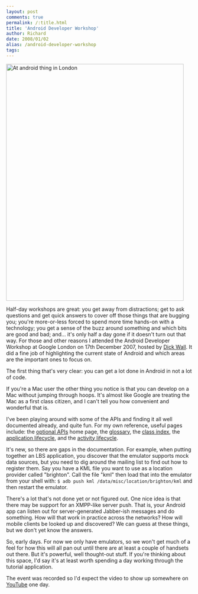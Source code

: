 ```yaml
---
layout: post
comments: true
permalink: /:title.html
title: 'Android Developer Workshop'
author: Richard
date: 2008/01/02
alias: /android-developer-workshop
tags:
---
```


<a href="https://www.flickr.com/photos/d6y/2117882768" title="At android thing in London by Richard Dallaway, on Flickr"><img src="https://farm3.staticflickr.com/2232/2117882768_0f32f36687_o.jpg" width="480" height="640" alt="At android thing in London"></a>

Half-day workshops are great: you get away from distractions; get to ask
questions and get quick answers to cover off those things that are
bugging you; you're more-or-less forced to spend more time hands-on with
a technology; you get a sense of the buzz around something and which
bits are good and bad; and... it's only half a day gone if it doesn't
turn out that way. For those and other reasons I attended the Android
Developer Workshop at Google London on 17th December 2007, hosted by
[Dick Wall][]. It did a fine job of highlighting the current state of
Android and which areas are the important ones to focus on.

The first thing that's very clear: you can get a lot done in Android in
not a lot of code.

If you're a Mac user the other thing you notice is that you can develop
on a Mac without jumping through hoops. It's almost like Google are
treating the Mac as a first class citizen, and I can't tell you how
convenient and wonderful that is.

I've been playing around with some of the APIs and finding it all well
documented already, and quite fun. For my own reference, useful pages
include: the [optional APIs][] home page, the [glossary][], the [class index][], the [application lifecycle][], and the [activity lifecycle][].

It's new, so there are gaps in the documentation. For example, when
putting together an LBS application, you discover that the emulator
supports mock data sources, but you need to dig around the mailing list
to find out how to register them. Say you have a KML file you want to
use as a location provider called "brighton". Call the file "kml" then
load that into the emulator from your shell with:
`$ adb push kml /data/misc/location/brighton/kml` and then restart the
emulator.

There's a lot that's not done yet or not figured out. One nice idea is
that there may be support for an XMPP-like server push. That is, your
Android app can listen out for server-generated Jabber-ish messages and
do something. How will that work in practice across the networks? How
will mobile clients be looked up and discovered? We can guess at these
things, but we don't yet know the answers.

So, early days. For now we only have emulators, so we won't get much of
a feel for how this will all pan out until there are at least a couple
of handsets out there. But it's powerful, well thought-out stuff. If
you're thinking about this space, I'd say it's at least worth spending a
day working through the tutorial application.

The event was recorded so I'd expect the video to show up somewhere on
[YouTube][] one day.


  [Media\_httpfarm3static\_hxjsa]: ./images/11219754-0-media_httpfarm3static_hxJsA.jpg.scaled500.jpg
  [Dick Wall]: http://javaposse.com/
  [optional APIs]: http://code.google.com/android/toolbox/optional-apis.html
  [glossary]: http://code.google.com/android/reference/glossary.html
  [class index]: http://code.google.com/android/reference/classes.html
  [application lifecycle]: http://code.google.com/android/intro/lifecycle.html
  [activity lifecycle]: http://code.google.com/android/reference/android/app/Activity.html
  [YouTube]: http://www.youtube.com/AndroidDevelopers

